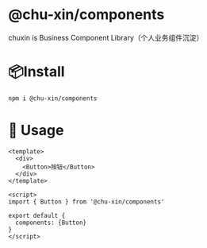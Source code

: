 # @chu-xin/components
chuxin is Business Component Library（个人业务组件沉淀）

# 📦Install

```bash
npm i @chu-xin/components
```

# 🦄 Usage
```vue
<template>
  <div>
    <Button>按钮</Button>
  </div>
</template>

<script>
import { Button } from '@chu-xin/components'

export default {
  components: {Button}
}
</script>
```